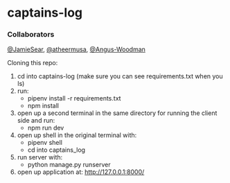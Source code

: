 # captains-log

### Collaborators
[@JamieSear](https://github.com/JamieSear), [@atheermusa](https://github.com/atheermusa), [@Angus-Woodman](https://github.com/Angus-Woodman)

Cloning this repo:

1. cd into captains-log (make sure you can see requirements.txt when you ls)
2. run:
   - pipenv install -r requirements.txt
   - npm install
3. open up a second terminal in the same directory for running the client side and run:
   - npm run dev
4. open up shell in the original terminal with: 
   - pipenv shell 
   - cd into captains_log
5. run server with:
   - python manage.py runserver
6. open up application at: http://127.0.0.1:8000/

